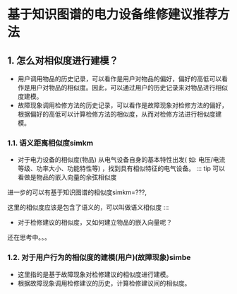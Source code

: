 # 基于知识图谱的电力设备维修建议推荐方法

## 1. 怎么对相似度进行建模？
- 用户调用物品的历史记录，可以看作是用户对物品的偏好，偏好的高低可以看作是用户对物品的相似度。因此，可以通过用户的历史记录来对物品进行相似度建模。
- 故障现象调用检修方法的历史记录，可以看作是故障现象对检修方法的偏好，根据偏好的高低可以计算检修方法的相似度，从而对检修方法进行相似度建模。
### 1.1. 语义距离相似度simkm
- 对于电力设备的相似度(物品)
从电气设备自身的基本特性出发( 如: 电压/电流等级、功率大小、功能特性等) ，找到具有相似特征的电气设备。
::: tip
可以看做是物品的嵌入向量的余弦相似度

进一步的可以有基于知识图谱的相似度simkm=???,

这里的相似度应该是包含了语义的，可以叫做语义相似度
:::
- 对于检修建议的相似度，又如何建立物品的嵌入向量呢？

还在思考中。。。
### 1.2. 对于用户行为的相似度的建模(用户)(故障现象)simbe
- 这里指的是基于故障现象对检修建议的相似度进行建模。
- 根据故障现象调用检修建议的历史，计算检修建议间的相似度。
